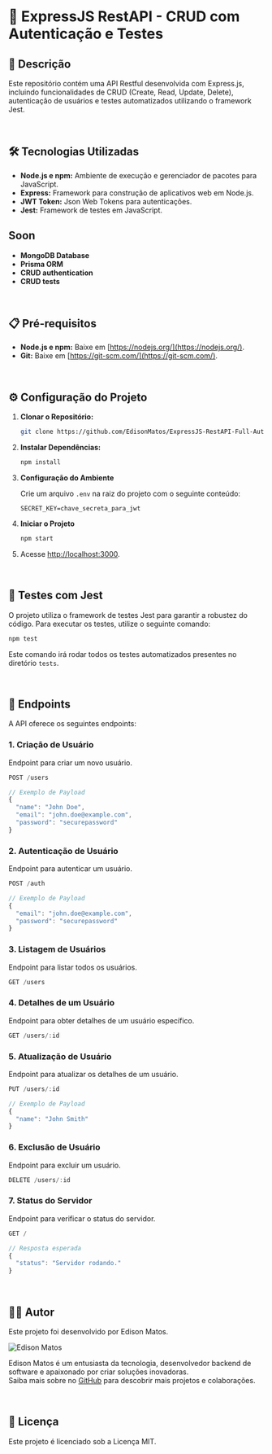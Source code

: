 # 🚀 ExpressJS RestAPI - CRUD com Autenticação e Testes

## 📜 Descrição

Este repositório contém uma API Restful desenvolvida com Express.js, incluindo funcionalidades de CRUD (Create, Read, Update, Delete), autenticação de usuários e testes automatizados utilizando o framework Jest.

<br>

## 🛠️ Tecnologias Utilizadas

- **Node.js e npm:** Ambiente de execução e gerenciador de pacotes para JavaScript.
- **Express:** Framework para construção de aplicativos web em Node.js.
- **JWT Token:** Json Web Tokens para autenticações.
- **Jest:** Framework de testes em JavaScript.

## Soon

- **MongoDB Database**
- **Prisma ORM**
- **CRUD authentication**
- **CRUD tests**

<br>

## 📋 Pré-requisitos  

- **Node.js e npm:** Baixe em [https://nodejs.org/](https://nodejs.org/).
- **Git:** Baixe em [https://git-scm.com/](https://git-scm.com/).

<br>

## ⚙️ Configuração do Projeto

1. **Clonar o Repositório:**

    ```bash
    git clone https://github.com/EdisonMatos/ExpressJS-RestAPI-Full-Authentiaced-and-tested-Crud.git
    ```

2. **Instalar Dependências:**

    ```bash
    npm install
    ```

3. **Configuração do Ambiente**

   Crie um arquivo `.env` na raiz do projeto com o seguinte conteúdo:

   ```env
   SECRET_KEY=chave_secreta_para_jwt
   ```

4. **Iniciar o Projeto**

    ```bash
    npm start
    ```

5. Acesse [http://localhost:3000](http://localhost:3000).

<br>

## 🧪 Testes com Jest

O projeto utiliza o framework de testes Jest para garantir a robustez do código. Para executar os testes, utilize o seguinte comando:

```bash
npm test
```

Este comando irá rodar todos os testes automatizados presentes no diretório `tests`.

<br>

## 📄 Endpoints

A API oferece os seguintes endpoints:

### 1. Criação de Usuário

Endpoint para criar um novo usuário.

```typescript
POST /users

// Exemplo de Payload
{
  "name": "John Doe",
  "email": "john.doe@example.com",
  "password": "securepassword"
}
```

### 2. Autenticação de Usuário

Endpoint para autenticar um usuário.

```typescript
POST /auth

// Exemplo de Payload
{
  "email": "john.doe@example.com",
  "password": "securepassword"
}
```

### 3. Listagem de Usuários

Endpoint para listar todos os usuários.

```typescript
GET /users
```

### 4. Detalhes de um Usuário

Endpoint para obter detalhes de um usuário específico.

```typescript
GET /users/:id
```

### 5. Atualização de Usuário

Endpoint para atualizar os detalhes de um usuário.

```typescript
PUT /users/:id

// Exemplo de Payload
{
  "name": "John Smith"
}
```

### 6. Exclusão de Usuário

Endpoint para excluir um usuário.

```typescript
DELETE /users/:id
```

### 7. Status do Servidor

Endpoint para verificar o status do servidor.

```typescript
GET /

// Resposta esperada
{
  "status": "Servidor rodando."
}
```

<br>

## 🧑‍💻 Autor

Este projeto foi desenvolvido por Edison Matos.

![Edison Matos](https://avatars.githubusercontent.com/u/17342047?s=200)

Edison Matos é um entusiasta da tecnologia, desenvolvedor backend de software e apaixonado por criar soluções inovadoras.<br>
Saiba mais sobre no [GitHub](https://github.com/EdisonMatos) para descobrir mais projetos e colaborações.

<br>

## 📄 Licença

Este projeto é licenciado sob a Licença MIT.
